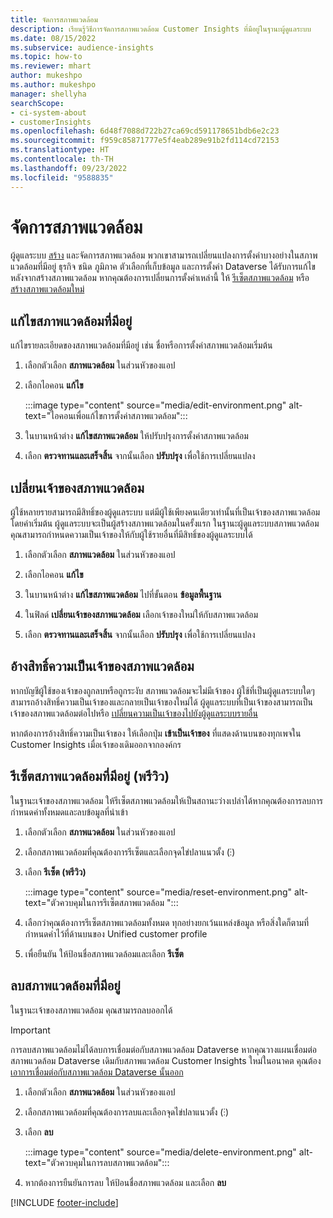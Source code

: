 ```yaml
---
title: จัดการสภาพแวดล้อม
description: เรียนรู้วิธีการจัดการสภาพแวดล้อม Customer Insights ที่มีอยู่ในฐานะผู้ดูแลระบบ
ms.date: 08/15/2022
ms.subservice: audience-insights
ms.topic: how-to
ms.reviewer: mhart
author: mukeshpo
ms.author: mukeshpo
manager: shellyha
searchScope:
- ci-system-about
- customerInsights
ms.openlocfilehash: 6d48f7088d722b27ca69cd591178651bdb6e2c23
ms.sourcegitcommit: f959c85871777e5f4eab289e91b2fd114cd72153
ms.translationtype: HT
ms.contentlocale: th-TH
ms.lasthandoff: 09/23/2022
ms.locfileid: "9588835"
---
```

# <a name="manage-environments"></a>จัดการสภาพแวดล้อม

ผู้ดูแลระบบ [สร้าง](create-environment.md) และจัดการสภาพแวดล้อม พวกเขาสามารถเปลี่ยนแปลงการตั้งค่าบางอย่างในสภาพแวดล้อมที่มีอยู่ ธุรกิจ ชนิด ภูมิภาค ตัวเลือกที่เก็บข้อมูล และการตั้งค่า Dataverse ได้รับการแก้ไขหลังจากสร้างสภาพแวดล้อม หากคุณต้องการเปลี่ยนการตั้งค่าเหล่านี้ ให้ [รีเซ็ตสภาพแวดล้อม](#reset-an-existing-environment-preview) หรือ [สร้างสภาพแวดล้อมใหม่](create-environment.md)

## <a name="edit-an-existing-environment"></a>แก้ไขสภาพแวดล้อมที่มีอยู่

แก้ไขรายละเอียดของสภาพแวดล้อมที่มีอยู่ เช่น ชื่อหรือการตั้งค่าสภาพแวดล้อมเริ่มต้น

1. เลือกตัวเลือก **สภาพแวดล้อม** ในส่วนหัวของแอป

1. เลือกไอคอน **แก้ไข**

   :::image type="content" source="media/edit-environment.png" alt-text="ไอคอนเพื่อแก้ไขการตั้งค่าสภาพแวดล้อม":::

1. ในบานหน้าต่าง **แก้ไขสภาพแวดล้อม** ให้ปรับปรุงการตั้งค่าสภาพแวดล้อม

1. เลือก **ตรวจทานและเสร็จสิ้น** จากนั้นเลือก **ปรับปรุง** เพื่อใช้การเปลี่ยนแปลง

## <a name="change-the-owner-of-an-environment"></a>เปลี่ยนเจ้าของสภาพแวดล้อม

ผู้ใช้หลายรายสามารถมีสิทธิ์ของผู้ดูแลระบบ แต่มีผู้ใช้เพียงคนเดียวเท่านั้นที่เป็นเจ้าของสภาพแวดล้อม โดยค่าเริ่มต้น ผู้ดูแลระบบจะเป็นผู้สร้างสภาพแวดล้อมในครั้งแรก ในฐานะผู้ดูแลระบบสภาพแวดล้อม คุณสามารถกำหนดความเป็นเจ้าของให้กับผู้ใช้รายอื่นที่มีสิทธิ์ของผู้ดูแลระบบได้

1. เลือกตัวเลือก **สภาพแวดล้อม** ในส่วนหัวของแอป

1. เลือกไอคอน **แก้ไข**

1. ในบานหน้าต่าง **แก้ไขสภาพแวดล้อม** ไปที่ขั้นตอน **ข้อมูลพื้นฐาน**

1. ในฟิลด์ **เปลี่ยนเจ้าของสภาพแวดล้อม** เลือกเจ้าของใหม่ให้กับสภาพแวดล้อม  

1. เลือก **ตรวจทานและเสร็จสิ้น** จากนั้นเลือก **ปรับปรุง** เพื่อใช้การเปลี่ยนแปลง

## <a name="claim-ownership-of-an-environment"></a>อ้างสิทธิ์ความเป็นเจ้าของสภาพแวดล้อม

หากบัญชีผู้ใช้ของเจ้าของถูกลบหรือถูกระงับ สภาพแวดล้อมจะไม่มีเจ้าของ ผู้ใช้ที่เป็นผู้ดูแลระบบใดๆ สามารถอ้างสิทธิ์ความเป็นเจ้าของและกลายเป็นเจ้าของใหม่ได้ ผู้ดูแลระบบที่เป็นเจ้าของสามารถเป็นเจ้าของสภาพแวดล้อมต่อไปหรือ [เปลี่ยนความเป็นเจ้าของไปยังผู้ดูแลระบบรายอื่น](#change-the-owner-of-an-environment)

หากต้องการอ้างสิทธิ์ความเป็นเจ้าของ ให้เลือกปุ่ม **เข้าเป็นเจ้าของ** ที่แสดงด้านบนของทุกเพจใน Customer Insights เมื่อเจ้าของเดิมออกจากองค์กร

## <a name="reset-an-existing-environment-preview"></a>รีเซ็ตสภาพแวดล้อมที่มีอยู่ (พรีวิว)

ในฐานะเจ้าของสภาพแวดล้อม ให้รีเซ็ตสภาพแวดล้อมให้เป็นสถานะว่างเปล่าได้หากคุณต้องการลบการกำหนดค่าทั้งหมดและลบข้อมูลที่นำเข้า

1. เลือกตัวเลือก **สภาพแวดล้อม** ในส่วนหัวของแอป

1. เลือกสภาพแวดล้อมที่คุณต้องการรีเซ็ตและเลือกจุดไข่ปลาแนวตั้ง (&vellip;)

1. เลือก **รีเซ็ต (พรีวิว)**

   :::image type="content" source="media/reset-environment.png" alt-text="ตัวควบคุมในการรีเซ็ตสภาพแวดล้อม ":::

1. เลือกว่าคุณต้องการรีเซ็ตสภาพแวดล้อมทั้งหมด ทุกอย่างยกเว้นแหล่งข้อมูล หรือสิ่งใดก็ตามที่กำหนดค่าไว้ที่ด้านบนของ Unified customer profile

1. เพื่อยืนยัน ให้ป้อนชื่อสภาพแวดล้อมและเลือก **รีเซ็ต**

## <a name="delete-an-existing-environment"></a>ลบสภาพแวดล้อมที่มีอยู่

ในฐานะเจ้าของสภาพแวดล้อม คุณสามารถลบออกได้

> [!IMPORTANT]
> การลบสภาพแวดล้อมไม่ได้ลบการเชื่อมต่อกับสภาพแวดล้อม Dataverse หากคุณวางแผนเชื่อมต่อสภาพแวดล้อม Dataverse เดิมกับสภาพแวดล้อม Customer Insights ใหม่ในอนาคต คุณต้อง [เอาการเชื่อมต่อกับสภาพแวดล้อม Dataverse นั้นออก](customer-insights-dataverse.md#remove-an-existing-connection-to-a-dataverse-environment)

1. เลือกตัวเลือก **สภาพแวดล้อม** ในส่วนหัวของแอป

1. เลือกสภาพแวดล้อมที่คุณต้องการลบและเลือกจุดไข่ปลาแนวตั้ง (&vellip;) 

1. เลือก **ลบ**

   :::image type="content" source="media/delete-environment.png" alt-text="ตัวควบคุมในการลบสภาพแวดล้อม":::

1. หากต้องการยืนยันการลบ ให้ป้อนชื่อสภาพแวดล้อม และเลือก **ลบ**

[!INCLUDE [footer-include](includes/footer-banner.md)]
